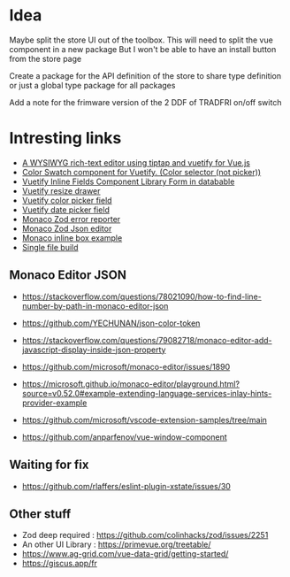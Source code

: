 # Idea

Maybe split the store UI out of the toolbox.
This will need to split the vue component in a new package
But I won't be able to have an install button from the store page

Create a package for the API definition of the store to share type definition or just a global type package for all packages

Add a note for the frimware version of the 2 DDF of TRADFRI on/off switch

# Intresting links

- [A WYSIWYG rich-text editor using tiptap and vuetify for Vue.js](https://www.npmjs.com/package/vuetify-pro-tiptap)
- [Color Swatch component for Vuetify. (Color selector (not picker))](https://github.com/logue/vuetify-swatches)
- [Vuetify Inline Fields Component Library Form in databable](https://webdevnerdstuff.github.io/vuetify-inline-fields/)
- [Vuetify resize drawer](https://webdevnerdstuff.github.io/vuetify-resize-drawer/#example)
- [Vuetify color picker field](https://webdevnerdstuff.github.io/vuetify-color-field/)
- [Vuetify date picker field](https://webdevnerdstuff.github.io/vuetify-date-field/)
- [Monaco Zod error reporter](https://github.com/MonoidDev/zod-toolkit/blob/master/packages/zod-monaco-reporter/src/ZodMonacoReporter.tsx)
- [Monaco Zod Json editor](https://github.com/baranwang/monaco-enhancer)
- [Monaco inline box example](https://microsoft.github.io/monaco-editor/playground.html?source=v0.36.1#example-interacting-with-the-editor-listening-to-mouse-events)
- [Single file build](https://github.com/richardtallent/vite-plugin-singlefile)

## Monaco Editor JSON
- https://stackoverflow.com/questions/78021090/how-to-find-line-number-by-path-in-monaco-editor-json
- https://github.com/YECHUNAN/json-color-token
- https://stackoverflow.com/questions/79082718/monaco-editor-add-javascript-display-inside-json-property
- https://github.com/microsoft/monaco-editor/issues/1890
- https://microsoft.github.io/monaco-editor/playground.html?source=v0.52.0#example-extending-language-services-inlay-hints-provider-example
- https://github.com/microsoft/vscode-extension-samples/tree/main

- https://github.com/anparfenov/vue-window-component

## Waiting for fix
- https://github.com/rlaffers/eslint-plugin-xstate/issues/30

## Other stuff
- Zod deep required : https://github.com/colinhacks/zod/issues/2251
- An other UI Library : https://primevue.org/treetable/
- https://www.ag-grid.com/vue-data-grid/getting-started/
- https://giscus.app/fr
